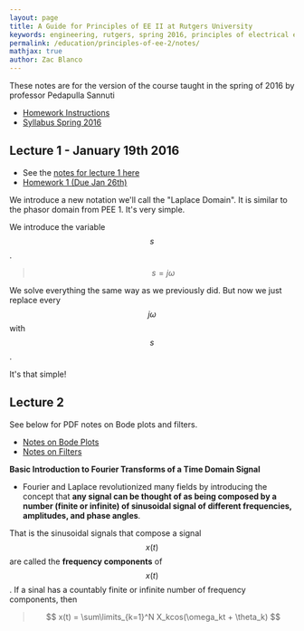 ```yaml
---
layout: page
title: A Guide for Principles of EE II at Rutgers University
keywords: engineering, rutgers, spring 2016, principles of electrical engineering 2, principles of electrical engineering II, guide, class, study, circuits, computer engineering, electrical engineering, engineers, peddapulla sannuti, sannuti
permalink: /education/principles-of-ee-2/notes/
mathjax: true
author: Zac Blanco
---
```


These notes are for the version of the course taught in the spring of 2016 by professor Pedapulla Sannuti

- [Homework Instructions](../HW-instructions.pdf)
- [Syllabus Spring 2016](../Syllabus-222-S2016.pdf)


## Lecture 1 - January 19th 2016

- See the [notes for lecture 1 here](../Review-of-basics-of-EEI.pdf)
- [Homework 1 (Due Jan 26th)](../HW-due-Jan-26.pdf)


We introduce a new notation we'll call the "Laplace Domain". It is similar to the phasor domain from PEE 1. It's very simple.

We introduce the variable $$s$$.

> $$ s = j\omega $$

We solve everything the same way as we previously did. But now we just replace every $$j\omega$$ with $$s$$.

It's that simple!

## Lecture 2

See below for PDF notes on Bode plots and filters.

- [Notes on Bode Plots](../Bode-plots.pdf)
- [Notes on Filters](../Filters-Notes-S2016.pdf)

**Basic Introduction to Fourier Transforms of a Time Domain Signal**

- Fourier and Laplace revolutionized many fields by introducing the concept that **any signal can be thought of as being composed by a number (finite or infinite) of sinusoidal signal of different frequencies, amplitudes, and phase angles**.

That is the sinusoidal signals that compose a signal $$x(t)$$ are called the **frequency components** of $$x(t)$$. If a sinal has a countably finite or infinite number of frequency components, then

> $$ x(t) = \sum\limits_{k=1}^N X_kcos(\omega_kt + \theta_k) $$











































